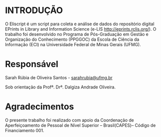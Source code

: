 # INTRODUÇÃO

O Eliscript é um script para coleta e análise de dados do repositório digital EPrints in Library and Information Science (e-LIS http://eprints.rclis.org/). O trabalho foi desenvolvido no Programa de Pós-Graduação em Gestão e Organização do Conhecimento (PPGGOC) da Escola de Ciência da Informação (ECI) na Universidade Federal de Minas Gerais (UFMG).

# Responsável
Sarah Rúbia de Oliveira Santos - <sarahrubia@ufmg.br>

Sob orientação da Profª. Drª. Dalgiza Andrade Oliveira.

# Agradecimentos

O presente trabalho foi realizado com apoio da Coordenação de Aperfeiçoamento de Pessoal de Nível Superior – Brasil(CAPES)– Código de Financiamento 001.